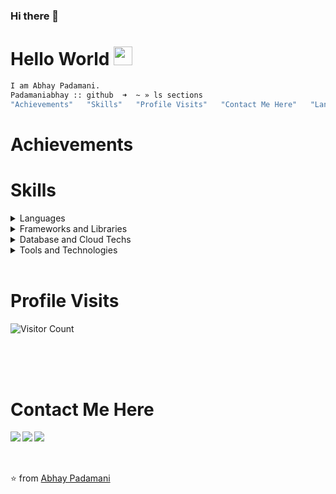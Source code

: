 ### Hi there 👋

# Hello World <img src="https://github.com/TheDudeThatCode/TheDudeThatCode/raw/master/Assets/Earth.gif" width="30" />


```bash
I am Abhay Padamani.
Padamaniabhay :: github  ➜  ~ » ls sections
"Achievements"   "Skills"   "Profile Visits"   "Contact Me Here"   "Languages and Tools"
```

# Achievements

 
 
# Skills
<details>
<summary>Languages</summary>
<br>
  
```bash
Padamaniabhay :: github  ➜  ~ » ls languages
"JavaScript"  "C++" "HTML"   "CSS"
```
</details>

<details>
<summary>Frameworks and Libraries</summary>
<br>
  
```bash
Padamaniabhay :: github  ➜  ~ » ls "Frameworks And Libraries"
"Node.js"   "React.js" "Redux"   "Tailwind CSS"
```
</details>

<details>
<summary>Database and Cloud Techs</summary>
<br>
  
```bash
Padamaniabhay :: github  ➜  ~ » ls "Database and Cloud Techs"
"MongoDB"   "PostgresSQL"   "MySQL"  "SQL"
```
</details>
<details>
<summary>Tools and Technologies</summary>
<br>
  
```bash
Padamaniabhay :: github  ➜  ~ » ls "Tools and Technologies"
"Web Development ➜ MERN stack"
```
</details>

<br/>

# Profile Visits
![Visitor Count](https://profile-counter.glitch.me/Padamaniabhay/count.svg)
 
<br/><br/><br/> 
# Contact Me Here
<a href="https://www.facebook.com/profile.php?id=100075280414317"> <img align="left" src="https://img.icons8.com/color/48/000000/facebook-new.png"></img></a>
<a href=https://www.linkedin.com/in/abhay-padamani-931840193 > <img align="left" src="https://img.icons8.com/color/48/000000/linkedin.png"></img></a>
<a href=https://www.instagram.com/__abhay__patel__ > <img align="left" src="https://img.icons8.com/color/48/000000/instagram-new.png"></img></a>
<br/>
<br/>
<br/>
 

⭐ from [Abhay Padamani](https://github.com/Padamaniabhay)

